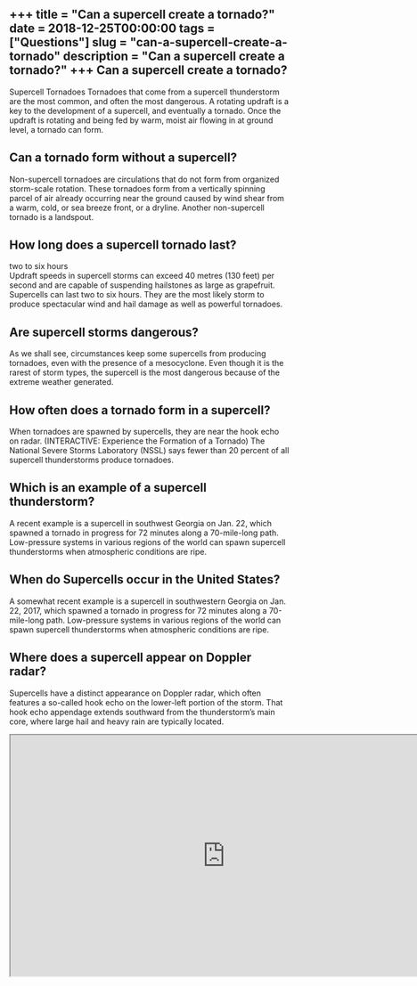 +++
title = "Can a supercell create a tornado?"
date = 2018-12-25T00:00:00
tags = ["Questions"]
slug = "can-a-supercell-create-a-tornado"
description = "Can a supercell create a tornado?"
+++
Can a supercell create a tornado?
---------------------------------

Supercell Tornadoes Tornadoes that come from a supercell thunderstorm are the most common, and often the most dangerous. A rotating updraft is a key to the development of a supercell, and eventually a tornado. Once the updraft is rotating and being fed by warm, moist air flowing in at ground level, a tornado can form.

Can a tornado form without a supercell?
---------------------------------------

Non-supercell tornadoes are circulations that do not form from organized storm-scale rotation. These tornadoes form from a vertically spinning parcel of air already occurring near the ground caused by wind shear from a warm, cold, or sea breeze front, or a dryline. Another non-supercell tornado is a landspout.

How long does a supercell tornado last?
---------------------------------------

two to six hours  
Updraft speeds in supercell storms can exceed 40 metres (130 feet) per second and are capable of suspending hailstones as large as grapefruit. Supercells can last two to six hours. They are the most likely storm to produce spectacular wind and hail damage as well as powerful tornadoes.

Are supercell storms dangerous?
-------------------------------

As we shall see, circumstances keep some supercells from producing tornadoes, even with the presence of a mesocyclone. Even though it is the rarest of storm types, the supercell is the most dangerous because of the extreme weather generated.

How often does a tornado form in a supercell?
---------------------------------------------

When tornadoes are spawned by supercells, they are near the hook echo on radar. (INTERACTIVE: Experience the Formation of a Tornado) The National Severe Storms Laboratory (NSSL) says fewer than 20 percent of all supercell thunderstorms produce tornadoes.

Which is an example of a supercell thunderstorm?
------------------------------------------------

A recent example is a supercell in southwest Georgia on Jan. 22, which spawned a tornado in progress for 72 minutes along a 70-mile-long path. Low-pressure systems in various regions of the world can spawn supercell thunderstorms when atmospheric conditions are ripe.

When do Supercells occur in the United States?
----------------------------------------------

A somewhat recent example is a supercell in southwestern Georgia on Jan. 22, 2017, which spawned a tornado in progress for 72 minutes along a 70-mile-long path. Low-pressure systems in various regions of the world can spawn supercell thunderstorms when atmospheric conditions are ripe.

Where does a supercell appear on Doppler radar?
-----------------------------------------------

Supercells have a distinct appearance on Doppler radar, which often features a so-called hook echo on the lower-left portion of the storm. That hook echo appendage extends southward from the thunderstorm’s main core, where large hail and heavy rain are typically located.

<iframe allow="accelerometer; autoplay; clipboard-write; encrypted-media; gyroscope; picture-in-picture" allowfullscreen="" class="__youtube_prefs__  epyt-is-override  no-lazyload" data-no-lazy="1" data-origheight="433" data-origwidth="770" data-skipgform_ajax_framebjll="" height="433" id="_ytid_43795" loading="lazy" src="https://www.youtube.com/embed/HirtWLF7W_o?enablejsapi=1&autoplay=0&cc_load_policy=0&cc_lang_pref=&iv_load_policy=1&loop=0&modestbranding=0&rel=1&fs=1&playsinline=0&autohide=2&theme=dark&color=red&controls=1&" title="YouTube player" width="770"></iframe>